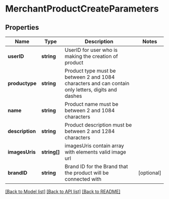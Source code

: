 # MerchantProductCreateParameters

## Properties
Name | Type | Description | Notes
------------ | ------------- | ------------- | -------------
**userID** | **string** | UserID for user who is making the creation of product | 
**productype** | **string** | Product type must be between 2 and 1084 characters and can contain only letters, digits and dashes | 
**name** | **string** | Product name must be between 2 and 1084 characters | 
**description** | **string** | Product description must be between 2 and 1284 characters | 
**imagesUris** | **string[]** | imagesUris contain array with elements valid image url | 
**brandID** | **string** | Brand ID for the Brand that the product will be connected with | [optional] 

[[Back to Model list]](../README.md#documentation-for-models) [[Back to API list]](../README.md#documentation-for-api-endpoints) [[Back to README]](../README.md)


